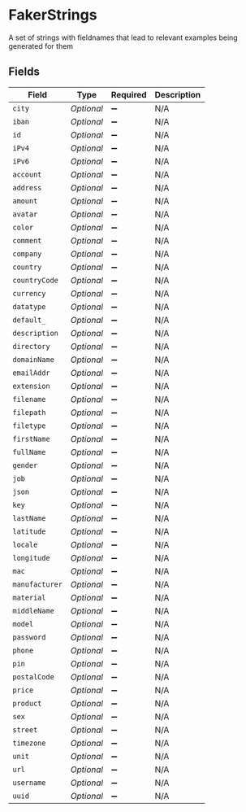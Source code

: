 # FakerStrings

A set of strings with fieldnames that lead to relevant examples being generated for them


## Fields

| Field              | Type               | Required           | Description        |
| ------------------ | ------------------ | ------------------ | ------------------ |
| `city`             | *Optional<String>* | :heavy_minus_sign: | N/A                |
| `iban`             | *Optional<String>* | :heavy_minus_sign: | N/A                |
| `id`               | *Optional<String>* | :heavy_minus_sign: | N/A                |
| `iPv4`             | *Optional<String>* | :heavy_minus_sign: | N/A                |
| `iPv6`             | *Optional<String>* | :heavy_minus_sign: | N/A                |
| `account`          | *Optional<String>* | :heavy_minus_sign: | N/A                |
| `address`          | *Optional<String>* | :heavy_minus_sign: | N/A                |
| `amount`           | *Optional<String>* | :heavy_minus_sign: | N/A                |
| `avatar`           | *Optional<String>* | :heavy_minus_sign: | N/A                |
| `color`            | *Optional<String>* | :heavy_minus_sign: | N/A                |
| `comment`          | *Optional<String>* | :heavy_minus_sign: | N/A                |
| `company`          | *Optional<String>* | :heavy_minus_sign: | N/A                |
| `country`          | *Optional<String>* | :heavy_minus_sign: | N/A                |
| `countryCode`      | *Optional<String>* | :heavy_minus_sign: | N/A                |
| `currency`         | *Optional<String>* | :heavy_minus_sign: | N/A                |
| `datatype`         | *Optional<String>* | :heavy_minus_sign: | N/A                |
| `default_`         | *Optional<String>* | :heavy_minus_sign: | N/A                |
| `description`      | *Optional<String>* | :heavy_minus_sign: | N/A                |
| `directory`        | *Optional<String>* | :heavy_minus_sign: | N/A                |
| `domainName`       | *Optional<String>* | :heavy_minus_sign: | N/A                |
| `emailAddr`        | *Optional<String>* | :heavy_minus_sign: | N/A                |
| `extension`        | *Optional<String>* | :heavy_minus_sign: | N/A                |
| `filename`         | *Optional<String>* | :heavy_minus_sign: | N/A                |
| `filepath`         | *Optional<String>* | :heavy_minus_sign: | N/A                |
| `filetype`         | *Optional<String>* | :heavy_minus_sign: | N/A                |
| `firstName`        | *Optional<String>* | :heavy_minus_sign: | N/A                |
| `fullName`         | *Optional<String>* | :heavy_minus_sign: | N/A                |
| `gender`           | *Optional<String>* | :heavy_minus_sign: | N/A                |
| `job`              | *Optional<String>* | :heavy_minus_sign: | N/A                |
| `json`             | *Optional<String>* | :heavy_minus_sign: | N/A                |
| `key`              | *Optional<String>* | :heavy_minus_sign: | N/A                |
| `lastName`         | *Optional<String>* | :heavy_minus_sign: | N/A                |
| `latitude`         | *Optional<String>* | :heavy_minus_sign: | N/A                |
| `locale`           | *Optional<String>* | :heavy_minus_sign: | N/A                |
| `longitude`        | *Optional<String>* | :heavy_minus_sign: | N/A                |
| `mac`              | *Optional<String>* | :heavy_minus_sign: | N/A                |
| `manufacturer`     | *Optional<String>* | :heavy_minus_sign: | N/A                |
| `material`         | *Optional<String>* | :heavy_minus_sign: | N/A                |
| `middleName`       | *Optional<String>* | :heavy_minus_sign: | N/A                |
| `model`            | *Optional<String>* | :heavy_minus_sign: | N/A                |
| `password`         | *Optional<String>* | :heavy_minus_sign: | N/A                |
| `phone`            | *Optional<String>* | :heavy_minus_sign: | N/A                |
| `pin`              | *Optional<String>* | :heavy_minus_sign: | N/A                |
| `postalCode`       | *Optional<String>* | :heavy_minus_sign: | N/A                |
| `price`            | *Optional<String>* | :heavy_minus_sign: | N/A                |
| `product`          | *Optional<String>* | :heavy_minus_sign: | N/A                |
| `sex`              | *Optional<String>* | :heavy_minus_sign: | N/A                |
| `street`           | *Optional<String>* | :heavy_minus_sign: | N/A                |
| `timezone`         | *Optional<String>* | :heavy_minus_sign: | N/A                |
| `unit`             | *Optional<String>* | :heavy_minus_sign: | N/A                |
| `url`              | *Optional<String>* | :heavy_minus_sign: | N/A                |
| `username`         | *Optional<String>* | :heavy_minus_sign: | N/A                |
| `uuid`             | *Optional<String>* | :heavy_minus_sign: | N/A                |